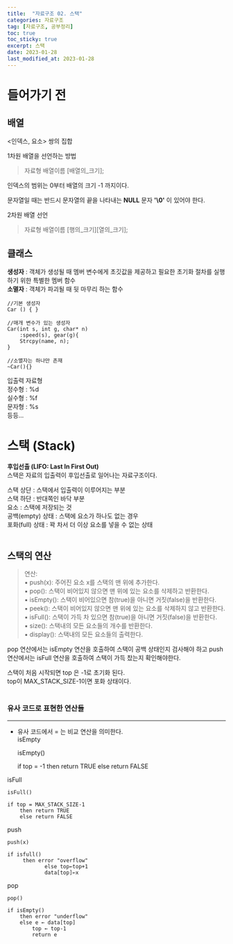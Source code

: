 ```yaml
---
title:  "자료구조 02. 스택"
categories: 자료구조
tag: [자료구조, 공부정리]
toc: true
toc_sticky: true
excerpt: 스택
date: 2023-01-28
last_modified_at: 2023-01-28
---
```

# 들어가기 전

## 배열
<인덱스, 요소> 쌍의 집합   

1차원 배열을 선언하는 방법
>자료형 배열이름 [배열의_크기];

인덱스의 범위는 0부터 배열의 크기 -1 까지이다.

문자열일 때는 반드시 문자열의 끝을 나타내는 **NULL** 문자 **'\0'** 이 있어야 한다.

2차원 배열 선언
>자료형 배열이름 [행의_크기][열의_크기];

## 클래스
**생성자** : 객체가 생성될 때 멤버 변수에게 초깃값을 제공하고 필요한 초기화 절차를 실행하기 위한 특별한 멤버 함수   
**소멸자** : 객체가 파괴될 때 뒷 마무리 하는 함수

    //기본 생성자
    Car () { }

    //매개 변수가 있는 생성자
    Car(int s, int g, char* n)
	    :speed(s), gear(g){			
		Strcpy(name, n);
    }

    //소멸자는 하나만 존재
    ~Car(){}

입출력 자료형   
정수형 : %d   
실수형 : %f   
문자형 : %s     
등등...

# 스택 (Stack)
**후입선출 (LIFO: Last In First Out)**   
스택은 자료의 입출력이 후입선출로 일어나는 자료구조이다.

스택 상단 : 스택에서 입출력이 이루어지는 부분   
스택 하단 : 반대쪽인 바닥 부분   
요소 : 스택에 저장되는 것   
공백(empty) 상태 : 스택에 요소가 하나도 없는 경우   
포화(full) 상태 : 꽉 차서 더 이상 요소를 넣을 수 없는 상태
<br/><br/>

## 스택의 연산
>연산:   
 ▪ push(x): 주어진 요소 x를 스택의 맨 위에 추가한다.   
 ▪ pop(): 스택이 비어있지 않으면 맨 위에 있는 요소를 삭제하고 반환한다.   
 ▪ isEmpty(): 스택이 비어있으면 참(true)을 아니면 거짓(false)을 반환한다.   
 ▪ peek(): 스택이 비어있지 않으면 맨 위에 있는 요소를 삭제하지 않고 반환한다.   
 ▪ isFull(): 스택이 가득 차 있으면 참(true)을 아니면 거짓(false)을 반환한다.   
 ▪ size(): 스택내의 모든 요소들의 개수를 반환한다.   
 ▪ display(): 스택내의 모든 요소들의 출력한다.   



 pop 연산에서는 isEmpty 연산을 호출하여 스택이 공백 상태인지 검사해야 하고  push 연산에서는  isFull 연산을 호출하여 스택이 가득 찼는지 확인해야한다.

 스택이 처음 시작되면 top 은 -1로 초기화 된다.   
 top이 MAX_STACK_SIZE-1이면 포화 상태이다.
<br/><br/>

 ### 유사 코드로 표현한 연산들
---
* 유사 코드에서 = 는 비교 연산을 의미한다.   
isEmpty   

    isEmpty()

    if top = -1
        then return TRUE
        else return FALSE

isFull

    isFull()

    if top = MAX_STACK_SIZE-1
        then return TRUE
        else return FALSE

push

    push(x) 

    if isfull()
         then error "overflow" 
                else top←top+1 
                data[top]←x

pop

    pop()
    
    if isEmpty()
        then error "underflow"
        else e ← data[top]
            top ← top-1
            return e
